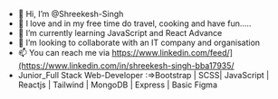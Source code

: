 - 👋 Hi, I’m @Shreekesh-Singh
- 👀 I love <CODING> and in my free time do travel, cooking and have fun.....
- 🌱 I’m currently learning JavaScript and React Advance
- 💞️ I’m looking to collaborate with an IT company and organisation
- 📫 You can reach me via https://www.linkedin.com/feed/](https://www.linkedin.com/in/shreekesh-singh-bba17935/
- <coding skills> Junior_Full Stack Web-Developer :=>Bootstrap | SCSS| JavaScript | Reactjs | Tailwind | MongoDB | Express | Basic Figma

<!---
Shreekesh-Singh/Shreekesh-Singh is a ✨ special ✨ repository because its `README.md` (this file) appears on your GitHub profile.
You can click the Preview link to take a look at your changes.
--->
